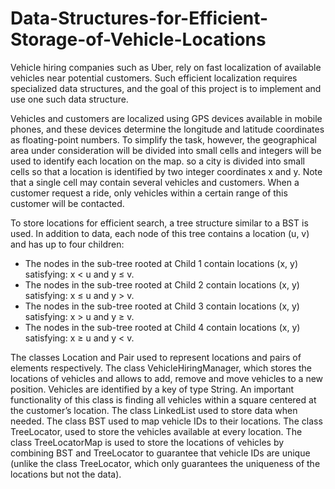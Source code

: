 # Data-Structures-for-Efficient-Storage-of-Vehicle-Locations
Vehicle hiring companies such as Uber, rely on fast localization of available vehicles near potential
customers. Such efficient localization requires specialized data structures, and the goal of this project is to implement
and use one such data structure.

Vehicles and customers are localized using GPS devices available in mobile phones, and these devices determine
the longitude and latitude coordinates as floating-point numbers. To simplify the task, however, the
geographical area under consideration will be divided into small cells and integers will be used to identify each location on the map.
so a city is divided into small cells so that a location is identified by two integer coordinates x and y. Note
that a single cell may contain several vehicles and customers. When a customer request a ride, only vehicles within a certain range of this customer will be contacted.

To store locations for efficient search, a tree structure similar to a BST is used. In addition to data, each node of
this tree contains a location (u, v) and has up to four children:
- The nodes in the sub-tree rooted at Child 1 contain locations (x, y) satisfying: x < u and y ≤ v.
- The nodes in the sub-tree rooted at Child 2 contain locations (x, y) satisfying: x ≤ u and y > v.
- The nodes in the sub-tree rooted at Child 3 contain locations (x, y) satisfying: x > u and y ≥ v.
- The nodes in the sub-tree rooted at Child 4 contain locations (x, y) satisfying: x ≥ u and y < v.


The classes Location and Pair used to represent locations and pairs of elements respectively.
The class VehicleHiringManager, which stores the locations of vehicles and allows to add, remove and move vehicles
to a new position. Vehicles are identified by a key of type String. An important functionality of this class is
finding all vehicles within a square centered at the customer’s location.
The class LinkedList used to store data when needed.
The class BST used to map vehicle IDs to their locations.
The class TreeLocator, used to store the vehicles available at every location.
The class TreeLocatorMap is used to store the locations of vehicles by combining BST and TreeLocator to
guarantee that vehicle IDs are unique (unlike the class TreeLocator, which only guarantees the uniqueness of the
locations but not the data).


